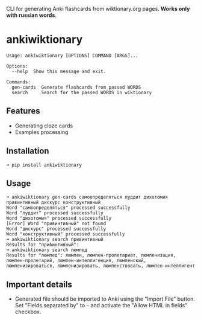 CLI for generating Anki flashcards from wiktionary.org pages. **Works only with russian words**.

# ankiwiktionary

```
Usage: ankiwiktionary [OPTIONS] COMMAND [ARGS]...

Options:
  --help  Show this message and exit.

Commands:
  gen-cards  Generate flashcards from passed WORDS
  search     Search for the passed WORDS in wiktionary
```

## Features

* Generating cloze cards
* Examples processing

## Installation
```commandline
➜ pip install ankiwiktionary
```
## Usage

```commandline
➜ ankiwiktionary gen-cards самоопределяться луддит дихотомия привинтивный дискурс конструктивный
Word "самоопределяться" processed successfully
Word "луддит" processed successfully
Word "дихотомия" processed successfully
[Error] Word "привинтивный" not found
Word "дискурс" processed successfully
Word "конструктивный" processed successfully
➜ ankiwiktionary search привинтивный
Results for "привинтивный":
➜ ankiwiktionary search люмпед
Results for "люмпед": люмпен, люмпен-пролетариат, люмпенизация, люмпен-пролетарий, люмпен-интеллигенция, люмпенский, люмпенизироваться, люмпенизировать, люмпенствовать, люмпен-интеллигент
```

## Important details

* Generated file should be imported to Anki using the "Import File" button. Set "Fields separated by" to `~` and activate the "Allow HTML in fields" checkbox.